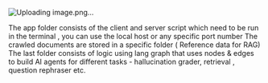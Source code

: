 ![Uploading image.png…]()

The app folder consists of the client and server script which need to be run in the terminal , you can use the local host or any specific port number
The crawled documents are stored in a specific folder ( Reference data for RAG)
The last folder consists of logic using lang graph that uses nodes & edges to build AI agents for different tasks - hallucination grader, retrieval , question rephraser etc.
